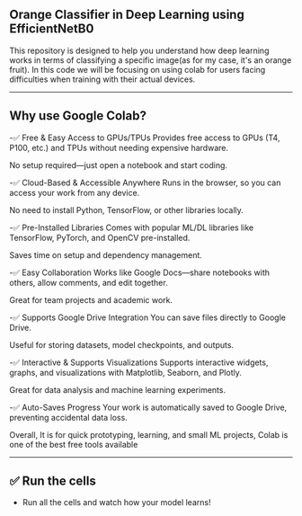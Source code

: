 ## Orange Classifier in Deep Learning using EfficientNetB0

This repository is designed to help you understand how deep learning works in terms of classifying a specific image(as for my case, it's an orange fruit). In this code we will be focusing on using colab for users facing difficulties when training with their actual devices.

---

## Why use Google Colab?
-✅ Free & Easy Access to GPUs/TPUs
Provides free access to GPUs (T4, P100, etc.) and TPUs without needing expensive hardware.

No setup required—just open a notebook and start coding.

-✅ Cloud-Based & Accessible Anywhere
Runs in the browser, so you can access your work from any device.

No need to install Python, TensorFlow, or other libraries locally.

-✅ Pre-Installed Libraries
Comes with popular ML/DL libraries like TensorFlow, PyTorch, and OpenCV pre-installed.

Saves time on setup and dependency management.

-✅ Easy Collaboration
Works like Google Docs—share notebooks with others, allow comments, and edit together.

Great for team projects and academic work.

-✅ Supports Google Drive Integration
You can save files directly to Google Drive.

Useful for storing datasets, model checkpoints, and outputs.

-✅ Interactive & Supports Visualizations
Supports interactive widgets, graphs, and visualizations with Matplotlib, Seaborn, and Plotly.

Great for data analysis and machine learning experiments.

-✅ Auto-Saves Progress
Your work is automatically saved to Google Drive, preventing accidental data loss.

Overall, It is for quick prototyping, learning, and small ML projects, Colab is one of the best free tools available

---
## ✅ Run the cells
- Run all the cells and watch how your model learns!


